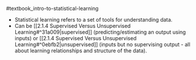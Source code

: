 #textbook_intro-to-statistical-learning

- Statistical learning refers to a set of tools for understanding data.
- Can be [[2.1.4 Supervised Versus Unsupervised Learning#^31a009|supervised]] (predicting/estimating an output using inputs) or [[2.1.4 Supervised Versus Unsupervised Learning#^0ebfb2|unsupervised]] (inputs but no supervising output - all about learning relationships and structure of the data).


